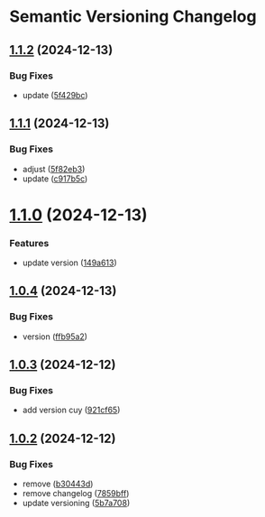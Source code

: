 # Semantic Versioning Changelog

## [1.1.2](https://github.com/gadhittana01/book-g/compare/v1.1.1...v1.1.2) (2024-12-13)


### Bug Fixes

* update ([5f429bc](https://github.com/gadhittana01/book-g/commit/5f429bc05601624dc7117693b7c41e1cf313f3ac))

## [1.1.1](https://github.com/gadhittana01/book-g/compare/v1.1.0...v1.1.1) (2024-12-13)


### Bug Fixes

* adjust ([5f82eb3](https://github.com/gadhittana01/book-g/commit/5f82eb35d8998e93e778f128b8eb4c77103f1c68))
* update ([c917b5c](https://github.com/gadhittana01/book-g/commit/c917b5c0e42d5910d3abfa6b1f43162271471aa0))

# [1.1.0](https://github.com/gadhittana01/book-g/compare/v1.0.4...v1.1.0) (2024-12-13)


### Features

* update version ([149a613](https://github.com/gadhittana01/book-g/commit/149a613462a5e3d73bdbdae38ea6adae3abec84b))

## [1.0.4](https://github.com/gadhittana01/book-g/compare/v1.0.3...v1.0.4) (2024-12-13)


### Bug Fixes

* version ([ffb95a2](https://github.com/gadhittana01/book-g/commit/ffb95a2d6eaab76d266a5a2519ede693d04cf5b9))

## [1.0.3](https://github.com/gadhittana01/book-g/compare/v1.0.2...v1.0.3) (2024-12-12)


### Bug Fixes

* add version cuy ([921cf65](https://github.com/gadhittana01/book-g/commit/921cf65adfba8509868841e353f58bdcc78b87d9))

## [1.0.2](https://github.com/gadhittana01/book-g/compare/v1.0.1...v1.0.2) (2024-12-12)


### Bug Fixes

* remove ([b30443d](https://github.com/gadhittana01/book-g/commit/b30443d19413570cc0251b2374b367da367d76d5))
* remove changelog ([7859bff](https://github.com/gadhittana01/book-g/commit/7859bff162995cf5948e8d3d6155e10ddc4f637e))
* update versioning ([5b7a708](https://github.com/gadhittana01/book-g/commit/5b7a70836e2f3cb0daed8e0bce73c5d028bb4c69))
